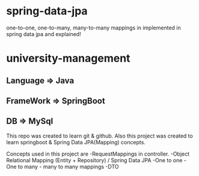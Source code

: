 # spring-data-jpa
one-to-one, one-to-many, many-to-many mappings in implemented in spring data jpa and explained!

# university-management
## Language => Java
## FrameWork => SpringBoot
## DB => MySql

This repo was created to learn git & github.
Also this project was created to learn springboot & Spring Data JPA(Mapping) concepts.

Concepts used in this project are
-RequestMappings in controller.
-Object Relational Mapping (Entity + Repository) / Spring Data JPA
-One to one - One to many - many to many mappings
-DTO
